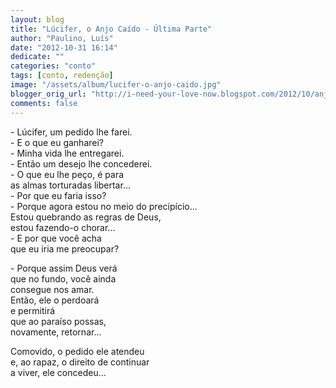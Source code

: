 ```yaml
---
layout: blog
title: "Lúcifer, o Anjo Caído - Última Parte"
author: "Paulino, Luís"
date: "2012-10-31 16:14"
dedicate: ""
categories: "conto"
tags: [conto, redenção]
image: "/assets/album/lucifer-o-anjo-caido.jpg"
blogger_orig_url: "http://i-need-your-love-now.blogspot.com/2012/10/anjo-caido-parte-final.html"
comments: false
---
```

\- Lúcifer, um pedido lhe farei.\
\- E o que eu ganharei?\
\- Minha vida lhe entregarei.\
\- Então um desejo lhe concederei.\
\- O que eu lhe peço, é para\
as almas torturadas libertar...\
\- Por que eu faria isso?\
\- Porque agora estou no meio do precipício...\
Estou quebrando as regras de Deus,\
estou fazendo-o chorar...\
\- E por que você acha\
que eu iria me preocupar?

\- Porque assim Deus verá\
que no fundo, você ainda\
consegue nos amar.\
Então, ele o perdoará\
e permitirá\
que ao paraíso possas,\
novamente, retornar...

Comovido, o pedido ele atendeu\
e, ao rapaz, o direito de continuar\
a viver, ele concedeu...
